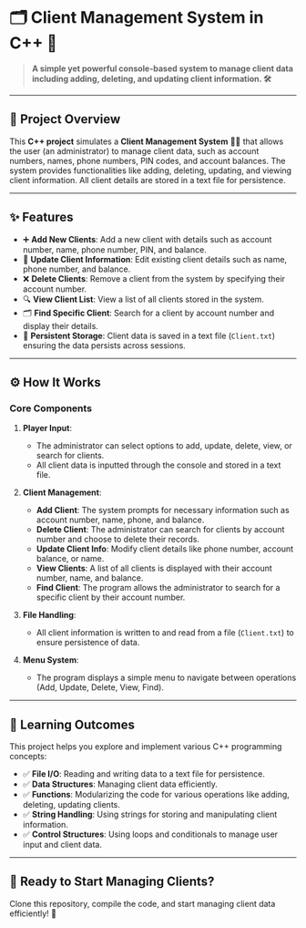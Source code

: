 # 🗂️ Client Management System in C++ 💼

> **A simple yet powerful console-based system to manage client data including adding, deleting, and updating client information. 🛠️**  

---

## 🌟 Project Overview  
This **C++ project** simulates a **Client Management System** 🧑‍💼 that allows the user (an administrator) to manage client data, such as account numbers, names, phone numbers, PIN codes, and account balances. The system provides functionalities like adding, deleting, updating, and viewing client information. All client details are stored in a text file for persistence.  

---

## ✨ Features  
- ➕ **Add New Clients**: Add a new client with details such as account number, name, phone number, PIN, and balance.  
- 📝 **Update Client Information**: Edit existing client details such as name, phone number, and balance.  
- ❌ **Delete Clients**: Remove a client from the system by specifying their account number.  
- 🔍 **View Client List**: View a list of all clients stored in the system.  
- 🗂️ **Find Specific Client**: Search for a client by account number and display their details.  
- 💾 **Persistent Storage**: Client data is saved in a text file (`Client.txt`) ensuring the data persists across sessions.  

---

## ⚙️ How It Works  

### Core Components  
1. **Player Input**:  
   - The administrator can select options to add, update, delete, view, or search for clients.  
   - All client data is inputted through the console and stored in a text file.  

2. **Client Management**:  
   - **Add Client**: The system prompts for necessary information such as account number, name, phone, and balance.  
   - **Delete Client**: The administrator can search for clients by account number and choose to delete their records.  
   - **Update Client Info**: Modify client details like phone number, account balance, or name.  
   - **View Clients**: A list of all clients is displayed with their account number, name, and balance.  
   - **Find Client**: The program allows the administrator to search for a specific client by their account number.  

3. **File Handling**:  
   - All client information is written to and read from a file (`Client.txt`) to ensure persistence of data.  

4. **Menu System**:  
   - The program displays a simple menu to navigate between operations (Add, Update, Delete, View, Find).  

---

## 🎯 Learning Outcomes

This project helps you explore and implement various C++ programming concepts:

- ✅ **File I/O**: Reading and writing data to a text file for persistence.  
- ✅ **Data Structures**: Managing client data efficiently.  
- ✅ **Functions**: Modularizing the code for various operations like adding, deleting, updating clients.  
- ✅ **String Handling**: Using strings for storing and manipulating client information.  
- ✅ **Control Structures**: Using loops and conditionals to manage user input and client data.  

---

## 🏁 Ready to Start Managing Clients?  

Clone this repository, compile the code, and start managing client data efficiently! 🚀
